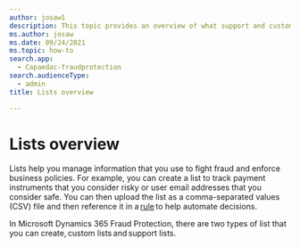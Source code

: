 ```yaml
---
author: josaw1
description: This topic provides an overview of what support and custom lists are, and how to manage information on lists in Dynamics 365 Fraud Protection.  
ms.author: josaw
ms.date: 09/24/2021
ms.topic: how-to
search.app: 
  - Capaedac-fraudprotection
search.audienceType:
  - admin
title: Lists overview

---
```


# Lists overview

Lists help you manage information that you use to fight fraud and enforce business policies. For example, you can create a list to track payment instruments that you consider risky or user email addresses that you consider safe. You can then upload the list as a comma-separated values (CSV) file and then reference it in a [rule](rules.md) to help automate decisions. 

In Microsoft Dynamics 365 Fraud Protection, there are two types of list that you can create, custom lists and support lists. 
